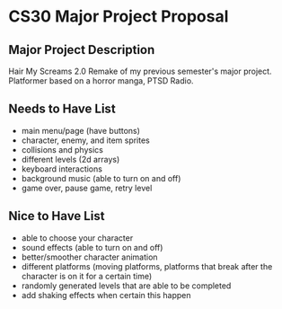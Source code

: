 # CS30 Major Project Proposal

## Major Project Description

Hair My Screams 2.0
Remake of my previous semester's major project. 
Platformer based on a horror manga, PTSD Radio.

## Needs to Have List

- main menu/page (have buttons)
- character, enemy, and item sprites 
- collisions and physics
- different levels (2d arrays)
- keyboard interactions
- background music (able to turn on and off)
- game over, pause game, retry level

## Nice to Have List

- able to choose your character
- sound effects (able to turn on and off)
- better/smoother character animation
- different platforms (moving platforms, platforms that break after the character is on it for a certain time)
- randomly generated levels that are able to be completed
- add shaking effects when certain this happen